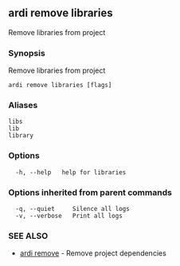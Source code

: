 ## ardi remove libraries

Remove libraries from project

### Synopsis


Remove libraries from project

```
ardi remove libraries [flags]
```

### Aliases


```
libs
lib
library
```

### Options

```
  -h, --help   help for libraries
```

### Options inherited from parent commands

```
  -q, --quiet     Silence all logs
  -v, --verbose   Print all logs
```

### SEE ALSO

* [ardi remove](ardi_remove.md)	 - Remove project dependencies

